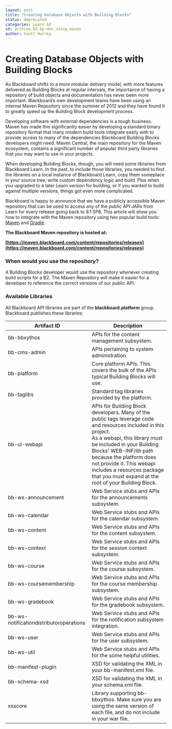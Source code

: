 ```yaml
---
layout: post
title: "Creating Database Objects with Building Blocks"
status: deprecated
categories: Learn b2
id: archive-b2-bp-dev_using_maven
author: Scott Hurrey
---
```


# Creating Database Objects with Building Blocks

As Blackboard shifts to a more modular delivery model, with more features
delivered as Building Blocks at regular intervals, the importance of having a
repository of build objects and documentation has never been more important.
Blackboard’s own development teams have been using an internal Maven
Repository since the summer of 2012 and they have found it to greatly speed up
the Building Block development process.

Developing software with external dependencies is a tough business. Maven has
made this significantly easier by developing a standard binary repository
format that many modern build tools integrate easily with to provide access to
many of the dependencies Blackboard Building Blocks developers might need.
Maven Central, the main repository for the Maven ecosystem, contains a
significant number of popular third party libraries that you may want to use
in your projects.

When developing Building Blocks, though, you will need some libraries from
Blackboard Learn. In the past, to include those libraries, you needed to find
the libraries on a local instance of Blackboard Learn, copy them someplace in
your source tree, write custom dependency logic and build. Plus when you
upgraded to a later Learn version for building, or if you wanted to build
against multiple versions, things got even more complicated.

Blackboard is happy to announce that we have a publicly accessible Maven
repository that can be used to access any of the public API JARs from Learn
for every release going back to 9.1 SP8. This article will show you how to
integrate with the Maven repository using two popular build tools:
[Maven](https:////maven.apache.org/) and
[Gradle](https:///www.gradle.org/).

**The Blackboard Maven repository is hosted at:**

**[https://maven.blackboard.com/content/repositories/releases](https://maven.blackboard.com/content/repositories/releases)**

### When would you use the repository?

A Building Blocks developer would use the repository whenever creating build
scripts for a B2. The Maven Repository will make it easier for a developer to
reference the correct versions of our public API.

### Available Libraries

All Blackboard API libraries are part of the **blackboard.platform** group.
Blackboard publishes these libraries:

| Artifact ID                             | Description                                                                                                                                                                                                                                                                                                                                             |
| --------------------------------------- | ------------------------------------------------------------------------------------------------------------------------------------------------------------------------------------------------------------------------------------------------------------------------------------------------------------------------------------------------------- |
| bb-bbxythos                             | APIs for the content management subsystem.                                                                                                                                                                                                                                                                                                              |
| bb-cms-admin                            | APIs pertaining to system administration.                                                                                                                                                                                                                                                                                                               |
| bb-platform                             | Core platform APIs. This covers the bulk of the APIs typical Building Blocks will use.                                                                                                                                                                                                                                                                  |
| bb-taglibs                              | Standard tag libraries provided by the platform.                                                                                                                                                                                                                                                                                                        |
| bb-ui-webapi                            | APIs for Building Block developers. Many of the public tags leverage code and resources included in this project.<br />As a webapi, this library must be included in your Building Blocks' WEB-INF/lib path because the platform does not provide it. This webapi includes a resources package that you must expand at the root of your Building Block. |
| bb-ws-announcement                      | Web Service stubs and APIs for the announcements subsystem.                                                                                                                                                                                                                                                                                             |
| bb-ws-calendar                          | Web Service stubs and APIs for the calendar subsystem.                                                                                                                                                                                                                                                                                                  |
| bb-ws-content                           | Web Service stubs and APIs for the content subsystem.                                                                                                                                                                                                                                                                                                   |
| bb-ws-context                           | Web Service stubs and APIs for the session context subsystem.                                                                                                                                                                                                                                                                                           |
| bb-ws-course                            | Web Service stubs and APIs for the course subsystem.                                                                                                                                                                                                                                                                                                    |
| bb-ws-coursemembership                  | Web Service stubs and APIs for the course membership subsystem.                                                                                                                                                                                                                                                                                         |
| bb-ws-gradebook                         | Web Service stubs and APIs for the gradebook subsystem.                                                                                                                                                                                                                                                                                                 |
| bb-ws-notificationdistributoroperations | Web Service stubs and APIs for the notification subsystem integration.                                                                                                                                                                                                                                                                                  |
| bb-ws-user                              | Web Service stubs and APIs for the user subsystem.                                                                                                                                                                                                                                                                                                      |
| bb-ws-util                              | Web Service stubs and APIs for the some helpful utilities.                                                                                                                                                                                                                                                                                              |
| bb-manifest-plugin                      | XSD for validating the XML in your bb-manifest.xml file.                                                                                                                                                                                                                                                                                                |
| bb-schema-xsd                           | XSD for validating the XML in your schema.xml file.                                                                                                                                                                                                                                                                                                     |
| xsscore                                 | Library supporting bb-bbxythos. Make sure you are using the same version of each file, and do not include in your war file.                                                                                                                                                                                                                             |

